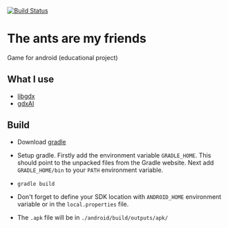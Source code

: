 [![Build Status](https://travis-ci.org/demarkok/The-ants-are-my-friends.svg?branch=master)](https://travis-ci.org/demarkok/The-ants-are-my-friends)
# The ants are my friends
Game for android (educational project)

## What I use
* [libgdx](https://github.com/libgdx/libgdx)
* [gdxAI](https://github.com/libgdx/gdx-ai)

## Build

* Download [gradle](https://gradle.org/gradle-download/)

* Setup gradle. Firstly add the environment variable `GRADLE_HOME`. This should point to the unpacked files from the Gradle website. Next add `GRADLE_HOME/bin` to your `PATH` environment variable.

* `gradle build`

* Don't forget to define your SDK location with `ANDROID_HOME` environment variable or in the `local.properties` file.

* The `.apk` file will be in `./android/build/outputs/apk/`
